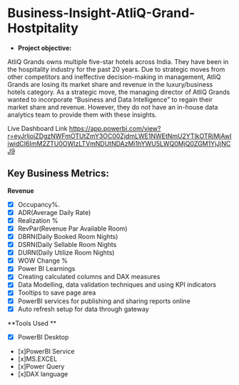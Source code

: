 # Business-Insight-AtliQ-Grand-Hostpitality




- **Project objective:**

AtliQ Grands owns multiple five-star hotels across India. They have been in the hospitality industry for the past 20 years. Due to strategic moves from other competitors and ineffective decision-making in management, AtliQ Grands are losing its market share and revenue in the luxury/business hotels category. As a strategic move, the managing director of AtliQ Grands wanted to incorporate “Business and Data Intelligence” to regain their market share and revenue. However, they do not have an in-house data analytics team to provide them with these insights.


Live Dashboard Link
https://app.powerbi.com/view?r=eyJrIjoiZDgzNWFmOTUtZmY3OC00ZjdmLWE1NWEtNmU2YTlkOTRiMjAwIiwidCI6ImM2ZTU0OWIzLTVmNDUtNDAzMi1hYWU5LWQ0MjQ0ZGM1YjJjNCJ9

## Key Business Metrics:


**Revenue**
- [x] Occupancy%.
- [x] ADR(Average Daily Rate)
- [x] Realization %
- [x] RevPar(Revenue Par Available Room)
- [x] DBRN(Daily Booked Room Nights)
- [x] DSRN(Daily Sellable Room Nights
- [x] DURN(Daily Utilize Room Nights)
- [x] WOW Change %
- [x] Power BI Learnings
- [x] Creating calculated columns and DAX measures
- [x] Data Modelling, data validation techniques and using KPI indicators
- [x] Tooltips to save page area
- [x] PowerBI services for publishing and sharing reports online
- [x] Auto refresh setup for data through gateway

 **Tools Used **
- [x] PowerBI Desktop
- [x]PowerBI Service
- [x]MS.EXCEL
- [x]Power Query
- [x]DAX language




